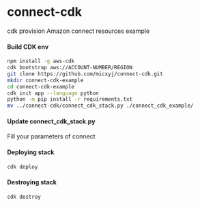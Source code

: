# connect-cdk
cdk provision Amazon connect resources example

#### Build CDK env
```bash
npm install -g aws-cdk
cdk bootstrap aws://ACCOUNT-NUMBER/REGION
git clone https://github.com/micxyj/connect-cdk.git
mkdir connect-cdk-example
cd connect-cdk-example
cdk init app --language python
python -m pip install -r requirements.txt
mv ../connect-cdk/connect_cdk_stack.py ./connect_cdk_example/
```

#### Update connect_cdk_stack.py 
Fill your parameters of connect

#### Deploying stack
```bash
cdk deploy
```

#### Destroying stack
```bash
cdk destroy
```
